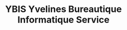 ---
title: "YBIS Yvelines Bureautique Informatique Service"
url: /poissy/ybis-yvelines-bureautique-informatique-service/
shop: ordinateur
---